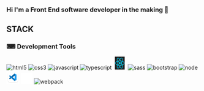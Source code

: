 ### Hi I'm a Front End software developer in the making 👋

## STACK

### ⌨ Development Tools

<span><img src="assets/badges/html5.svg" alt="html5" title="html5" width="38" height="38"/></span>
<span><img src="assets/badges/css3.svg" alt="css3" title="css3" width="38" height="38"/></span>
<span><img src="assets/badges/js.svg" alt="javascript" title="javascript" width="35" height="30"/></span>
<span><img src="assets/badges/typescript.svg" alt="typescript" title="typescript" width="35" height="30"/></span>
<span><img src="assets/badges/react.png" alt="react" title="react" width="34" height="34"/></span>
<span><img src="assets/badges/sass.svg" alt="sass" title="sass" width="32" height="32"/></span>
<span><img src="assets/badges/bootstrap.svg" alt="bootstrap" title="bootstrap" width="30" height="30"/></span>
<span><img src="assets/badges/node.svg" alt="node" title="node" width="30" height="30"/></span>
<span><img src="assets/badges/vscode.png" alt="vscode" title="vscode" width="34" height="34"/></span>
<span><img src="assets/badges/git.svg" alt="git" title="git" width="30" height="28"/>
<span><img src="assets/badges/webpack.svg" alt="webpack" title="webpack" width="30" height="27"/></span>

<!--

**akunilovskii/akunilovskii** is a ✨ _special_ ✨ repository because its `README.md` (this file) appears on your GitHub profile.

Here are some ideas to get you started:

- 🔭 I’m currently working on #IMDB clone
- 🌱 I’m currently learning ...
- 👯 I’m looking to collaborate on ...
- 🤔 I’m looking for help with ...
- 💬 Ask me about ...
- 📫 How to reach me: ...
- 😄 Pronouns: ...
- ⚡ Fun fact: ...
-->
